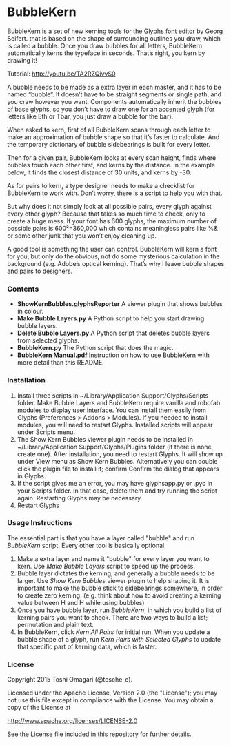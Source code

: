 # BubbleKern

BubbleKern is a set of new kerning tools for the [Glyphs font editor](http://glyphsapp.com/) by Georg Seifert. that is based on the shape of surrounding outlines you draw, which is called a bubble. Once you draw bubbles for all letters, BubbleKern automatically kerns the typeface in seconds. That’s right, you kern by drawing it!

Tutorial: <http://youtu.be/TA2RZQivvS0>

A bubble needs to be made as a extra layer in each master, and it has to be named “bubble“. It doesn’t have to be straight segments or single path, and you craw however you want. Components automatically inherit the bubbles of base glyphs, so you don’t have to draw one for an accented glyph (for letters like Eth or Tbar, you just draw a bubble for the bar).

When asked to kern, first of all BubbleKern scans through each letter to make an approximation of bubble shape so that it’s faster to calculate. And the temporary dictionary of bubble sidebearings is built for every letter.

Then for a given pair, BubbleKern looks at every scan height, finds where bubbles touch each other first, and kerns by the distance. In the example below, it finds the closest distance of 30 units, and kerns by -30.

As for pairs to kern, a type designer needs to make a checklist for BubbleKern to work with. Don’t worry, there is a script to help you with that.

But why does it not simply look at all possible pairs, every glyph against every other glyph? Because that takes so much time to check, only to create a huge mess. If your font has 600 glyphs, the maximum number of possible pairs is 600²=360,000 which contains meaningless pairs like %& or some other junk that you won’t enjoy cleaning up.

A good tool is something the user can control. BubbleKern will kern a font for you, but only do the obvious, not do some mysterious calculation in the background (e.g. Adobe’s optical kerning). That’s why I leave bubble shapes and pairs to designers.

### Contents
* **ShowKernBubbles.glyphsReporter** A viewer plugin that shows bubbles in colour.
* **Make Bubble Layers.py** A Python script to help you start drawing bubble layers.
* **Delete Bubble Layers.py** A Python script that deletes bubble layers from selected glyphs.
* **BubbleKern.py** The Python script that does the magic.
* **BubbleKern Manual.pdf** Instruction on how to use BubbleKern with more detail than this README.

### Installation
1. Install three scripts in ~/Library/Application Support/Glyphs/Scripts folder. Make Bubble Layers and BubbleKern require vanilla and robofab modules to display user interface. You can install them easily from Glyphs (Preferences > Addons > Modules). If you needed to install modules, you will need to restart Glyphs. Installed scripts will appear under Scripts menu.
2. The Show Kern Bubbles viewer plugin needs to be installed in ~/Library/Application Support/Glyphs/Plugins folder (if there is none, create one). After installation, you need to restart Glyphs. It will show up under View menu as Show Kern Bubbles. Alternatively you can double click the plugin file to install it; confirm Confirm the dialog that appears in Glyphs.
3. If the script gives me an error, you may have glyphsapp.py or .pyc in your Scripts folder. In that case, delete them and try running the script again. Restarting Glyphs may be necessary.
4. Restart Glyphs

### Usage Instructions
The essential part is that you have a layer called "bubble" and run *BubbleKern* script. Every other tool is basically optional.

1. Make a extra layer and name it "bubble" for every layer you want to kern. Use *Make Bubble Layers* script to speed up the process.
2. Bubble layer dictates the kerning, and generally a bubble needs to be larger. Use *Show Kern Bubbles* viewer plugin to help shaping it. It is important to make the bubble stick to sidebearings somewhere, in order to create zero kerning. (e.g. think about how to avoid creating a kerning value between H and H while using bubbles)
3. Once you have bubble layer, run *BubbleKern*, in which you build a list of kerning pairs you want to check. There are two ways to build a list; permutation and plain text.
4. In BubbleKern, click *Kern All Pairs* for initial run. When you update a bubble shape of a glyph, run *Kern Pairs with Selected Glyphs* to update that specific part of kerning data, which is faster.


### License
Copyright 2015 Toshi Omagari (@tosche_e).

Licensed under the Apache License, Version 2.0 (the "License");
you may not use this file except in compliance with the License.
You may obtain a copy of the License at

http://www.apache.org/licenses/LICENSE-2.0

See the License file included in this repository for further details.
